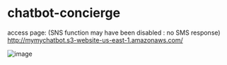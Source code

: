 # chatbot-concierge

access page: (SNS function may have been disabled : no SMS response)
http://mymychatbot.s3-website-us-east-1.amazonaws.com/

![image](https://user-images.githubusercontent.com/60978943/111003335-ebb60c00-8354-11eb-993c-9b37bbeca513.png)
